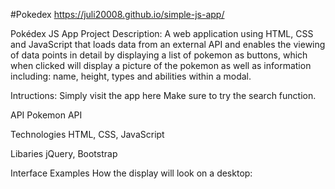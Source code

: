 #Pokedex
https://juli20008.github.io/simple-js-app/

Pokédex JS App
Project Description:
A web application using HTML, CSS and JavaScript that loads data from an external API and enables the viewing of data points in detail by displaying a list of pokemon as buttons, which when clicked will display a picture of the pokemon as well as information including: name, height, types and abilities within a modal.

Intructions:
Simply visit the app here Make sure to try the search function.

API
Pokemon API

Technologies
HTML, CSS, JavaScript

Libaries
jQuery, Bootstrap

Interface Examples
How the display will look on a desktop:
